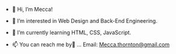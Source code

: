 - 👋 Hi, I’m Mecca!
- 👀 I’m interested in Web Design and Back-End Engineering.
- 🌱 I’m currently learning HTML, CSS, JavaScript.

- 📫  You can reach me by🎵 ...
      Email: Mecca.thornton@gmail.com

<!---
MeccaJai/MeccaJai is a ✨ special ✨ repository because its `README.md` (this file) appears on your GitHub profile.
You can click the Preview link to take a look at your changes.
--->
